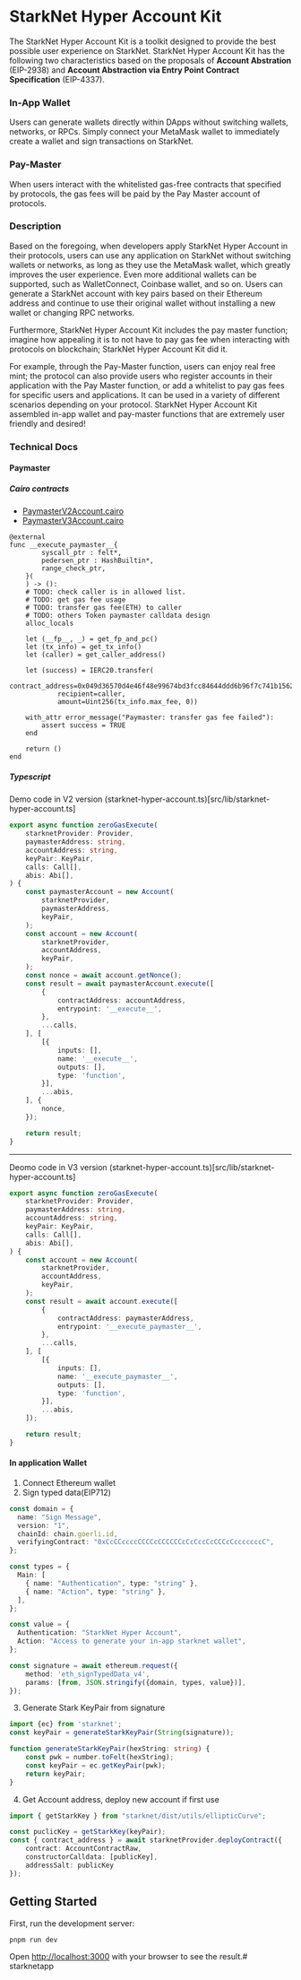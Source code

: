 # StarkNet Hyper Account Kit
The StarkNet Hyper Account Kit is a toolkit designed to provide the best possible user experience on StarkNet. StarkNet Hyper Account Kit has the following two characteristics based on the proposals of **Account Abstration** (EIP-2938) and **Account Abstraction via Entry Point Contract Specification** (EIP-4337).


### In-App Wallet
Users can generate wallets directly within DApps without switching wallets, networks, or RPCs. Simply connect your MetaMask wallet to immediately create a wallet and sign transactions on StarkNet.

### Pay-Master
When users interact with the whitelisted gas-free contracts that specified by protocols, the gas fees will be paid by the Pay Master account of protocols.


### Description
Based on the foregoing, when developers apply StarkNet Hyper Account in their protocols, users can use any application on StarkNet without switching wallets or networks, as long as they use the MetaMask wallet, which greatly improves the user experience. Even more additional wallets can be supported, such as WalletConnect, Coinbase wallet, and so on. Users can generate a StarkNet account with key pairs based on their Ethereum address and continue to use their original wallet without installing a new wallet or changing RPC networks.

Furthermore, StarkNet Hyper Account Kit includes the pay master function; imagine how appealing it is to not have to pay gas fee when interacting with protocols on blockchain; StarkNet Hyper Account Kit did it.

For example, through the Pay-Master function, users can enjoy real free mint; the protocol can also provide users who register accounts in their application with the Pay Master function, or add a whitelist to pay gas fees for specific users and applications. It can be used in a variety of different scenarios depending on your protocol. StarkNet Hyper Account Kit assembled in-app wallet and pay-master functions that are extremely user friendly and desired!

### Technical Docs

#### Paymaster

##### Cairo contracts
- [PaymasterV2Account.cairo](contracts/PaymasterV2Account.cairo)
- [PaymasterV3Account.cairo](contracts/PaymasterV3Account.cairo)
```Cairo
@external
func __execute_paymaster__{
        syscall_ptr : felt*,
        pedersen_ptr : HashBuiltin*,
        range_check_ptr,
    }(
    ) -> ():
    # TODO: check caller is in allowed list.
    # TODO: get gas fee usage
    # TODO: transfer gas fee(ETH) to caller
    # TODO: others Token paymaster calldata design
    alloc_locals

    let (__fp__, _) = get_fp_and_pc()
    let (tx_info) = get_tx_info()
    let (caller) = get_caller_address()

    let (success) = IERC20.transfer(
            contract_address=0x049d36570d4e46f48e99674bd3fcc84644ddd6b96f7c741b1562b82f9e004dc7,
            recipient=caller,
            amount=Uint256(tx_info.max_fee, 0))

    with_attr error_message("Paymaster: transfer gas fee failed"):
        assert success = TRUE
    end 

    return ()
end
```
##### Typescript
Demo code in V2 version (starknet-hyper-account.ts)[src/lib/starknet-hyper-account.ts]
```typescript
export async function zeroGasExecute(
    starknetProvider: Provider,
    paymasterAddress: string,
    accountAddress: string,
    keyPair: KeyPair,
    calls: Call[],
    abis: Abi[],
) {
    const paymasterAccount = new Account(
        starknetProvider,
        paymasterAddress,
        keyPair,
    );
    const account = new Account(
        starknetProvider,
        accountAddress,
        keyPair,
    );
    const nonce = await account.getNonce();
    const result = await paymasterAccount.execute([
        {
            contractAddress: accountAddress,
            entrypoint: '__execute__',
        },
        ...calls,
    ], [
        [{
            inputs: [],
            name: '__execute__',
            outputs: [],
            type: 'function',
        }],
        ...abis,
    ], {
        nonce,
    });

    return result;
}
```
---
Deomo code in V3 version (starknet-hyper-account.ts)[src/lib/starknet-hyper-account.ts]
```typescript
export async function zeroGasExecute(
    starknetProvider: Provider,
    paymasterAddress: string,
    accountAddress: string,
    keyPair: KeyPair,
    calls: Call[],
    abis: Abi[],
) {
    const account = new Account(
        starknetProvider,
        accountAddress,
        keyPair,
    );
    const result = await account.execute([
        {
            contractAddress: paymasterAddress,
            entrypoint: '__execute_paymaster__',
        },
        ...calls,
    ], [
        [{
            inputs: [],
            name: '__execute_paymaster__',
            outputs: [],
            type: 'function',
        }],
        ...abis,
    ]);

    return result;
}
```

#### In application Wallet
1. Connect Ethereum wallet
2. Sign typed data(EIP712)
```typescript
const domain = {
  name: "Sign Message",
  version: "1",
  chainId: chain.goerli.id,
  verifyingContract: "0xCcCCccccCCCCcCCCCCCcCcCccCcCCCcCcccccccC",
};

const types = {
  Main: [
    { name: "Authentication", type: "string" },
    { name: "Action", type: "string" },
  ],
};

const value = {
  Authentication: "StarkNet Hyper Account",
  Action: "Access to generate your in-app starknet wallet",
};

const signature = await ethereum.request({
    method: 'eth_signTypedData_v4',
    params: [from, JSON.stringify({domain, types, value})],
});
```
3. Generate Stark KeyPair from signature
```typescript
import {ec} from 'starknet';
const keyPair = generateStarkKeyPair(String(signature));

function generateStarkKeyPair(hexString: string) {
    const pwk = number.toFelt(hexString);
    const keyPair = ec.getKeyPair(pwk);
    return keyPair;
}
```

4. Get Account address, deploy new account if first use 
```typescript
import { getStarkKey } from "starknet/dist/utils/ellipticCurve";

const puclicKey = getStarkKey(keyPair);
const { contract_address } = await starknetProvider.deployContract({
    contract: AccountContractRaw,
    constructorCalldata: [publicKey],
    addressSalt: publicKey
});
```

## Getting Started

First, run the development server:

```bash
pnpm run dev
```

Open [http://localhost:3000](http://localhost:3000) with your browser to see the result.# starknetapp
